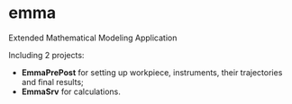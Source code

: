 # emma
Extended Mathematical Modeling Application

Including 2 projects: 
- **EmmaPrePost** for setting up workpiece, instruments, their trajectories and final results;
- **EmmaSrv** for calculations.
